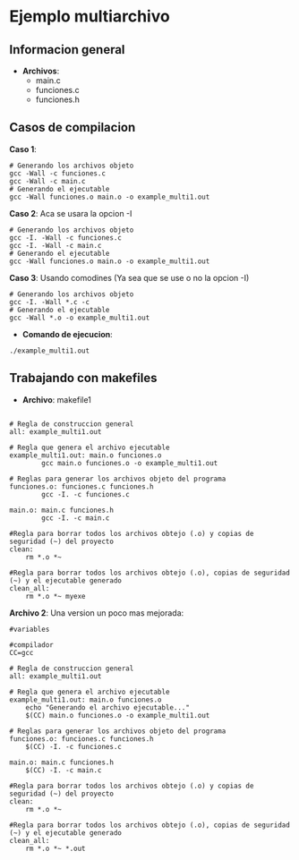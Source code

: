 # Ejemplo multiarchivo

## Informacion general

* **Archivos**: 
  - main.c
  - funciones.c
  - funciones.h
  
## Casos de compilacion ##  
  
**Caso 1**:

```
# Generando los archivos objeto
gcc -Wall -c funciones.c
gcc -Wall -c main.c
# Generando el ejecutable
gcc -Wall funciones.o main.o -o example_multi1.out
```

**Caso 2**: Aca se usara la opcion -I

```
# Generando los archivos objeto
gcc -I. -Wall -c funciones.c
gcc -I. -Wall -c main.c
# Generando el ejecutable
gcc -Wall funciones.o main.o -o example_multi1.out
```

**Caso 3**: Usando comodines (Ya sea que se use o no la opcion -I)

```
# Generando los archivos objeto
gcc -I. -Wall *.c -c 
# Generando el ejecutable
gcc -Wall *.o -o example_multi1.out
```

* **Comando de ejecucion**:

```
./example_multi1.out
```

## Trabajando con makefiles

* **Archivo**: makefile1
```

# Regla de construccion general
all: example_multi1.out

# Regla que genera el archivo ejecutable
example_multi1.out: main.o funciones.o
        gcc main.o funciones.o -o example_multi1.out

# Reglas para generar los archivos objeto del programa
funciones.o: funciones.c funciones.h
        gcc -I. -c funciones.c
        
main.o: main.c funciones.h
        gcc -I. -c main.c

#Regla para borrar todos los archivos obtejo (.o) y copias de seguridad (~) del proyecto
clean:
	rm *.o *~

#Regla para borrar todos los archivos obtejo (.o), copias de seguridad (~) y el ejecutable generado	
clean_all:
	rm *.o *~ myexe

```

**Archivo 2**: Una version un poco mas mejorada:

```
#variables

#compilador
CC=gcc

# Regla de construccion general
all: example_multi1.out

# Regla que genera el archivo ejecutable
example_multi1.out: main.o funciones.o
	echo "Generando el archivo ejecutable..."
	$(CC) main.o funciones.o -o example_multi1.out

# Reglas para generar los archivos objeto del programa
funciones.o: funciones.c funciones.h
	$(CC) -I. -c funciones.c
	
main.o: main.c funciones.h
	$(CC) -I. -c main.c

#Regla para borrar todos los archivos obtejo (.o) y copias de seguridad (~) del proyecto
clean:
	rm *.o *~

#Regla para borrar todos los archivos obtejo (.o), copias de seguridad (~) y el ejecutable generado	
clean_all:
	rm *.o *~ *.out
```
